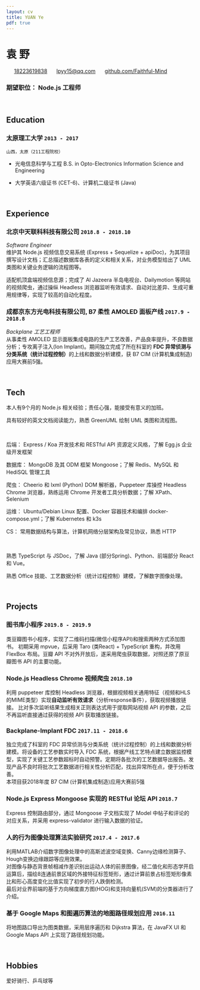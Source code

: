 ```yaml
---
layout: cv
title: YUAN Ye
pdf: true
---
```

# __袁__ 野

<div id="webaddress">
<i class="fi-mobile" style="margin-left:1em"></i>
<a href="tel:18223619838" style="margin-left:0.5em">18223619838</a>
<i class="fi-mail" style="margin-left:1em"></i>
<a href="mailto:lpyy15@qq.com" style="margin-left:0.5em">lpyy15@qq.com</a>
<i class="fi-home" style="margin-left:1em"></i>
<a href="https://github.com/Faithful-Mind" style="margin-left:0.5em">github.com/Faithful-Mind</a>
</div>

### __期望职位：__ Node.js 工程师

<br />


## Education

### __太原理工大学__ `2013 - 2017`
```
山西，太原（211工程院校）
```
- 光电信息科学与工程
  B.S. in Opto-Electronics Information Science and Engineering

- 大学英语六级证书 (CET-6)、计算机二级证书 (Java)

<br />


## Experience

### __北京中天联科科技有限公司__ `2018.8 - 2018.10`
_Software Engineer_<br />
维护其 Node.js 视频信息交易系统 (Express + Sequelize + apiDoc)，为其项目撰写设计文档；汇总描述数据库各表的定义和相关关系，对业务模型给出了 UML 类图和关键业务逻辑的流程图等。

适配机顶盒端视频信息源；完成了 Al Jazeera 半岛电视台、Dailymotion 等网站的视频爬虫，通过操纵 Headless 浏览器监听有效请求、自动对比差异、生成可重用规律等，实现了较高的自动化程度。

### __成都京东方光电科技有限公司, B7 柔性 AMOLED 面板产线__ `2017.9 - 2018.8`
_Backplane 工艺工程师_<br />
从事柔性 AMOLED 显示面板集成电路的生产工艺改善，产品良率提升，不良数据分析；专攻离子注入(Ion Implant)。期间独立完成了所在科室的 <strong>FDC 异常侦测与分类系统（统计过程控制）</strong>的上线和数据分析建模，获 B7 CIM (计算机集成制造)应用大赛前5强。

<br />


## Tech

本人有9个月的 Node.js 相关经验；责任心强，能接受有意义的加班。

具有较好的英文文档阅读能力，熟悉 GreenUML 绘制 UML 类图和流程图。

<br />

后端： Express / Koa 开发技术和 RESTful API 资源定义风格，了解 Egg.js 企业级开发框架

数据库： MongoDB 及其 ODM 框架 Mongoose；了解 Redis、MySQL 和 HediSQL 管理工具

爬虫： Cheerio 和 lxml (Python) DOM 解析器，Puppeteer 库操控 Headless Chrome 浏览器，熟练运用 Chrome 开发者工具分析数据；了解 XPath、Selenium

运维： Ubuntu/Debian Linux 配置、Docker 容器技术和编排 docker-compose.yml；了解 Kubernetes 和 k3s

CS： 常用数据结构与算法，计算机网络分层架构及常见协议，熟悉 HTTP

<br />

熟悉 TypeScript 与 JSDoc，了解 Java (部分Spring)、Python、前端部分 React 和 Vue。

熟悉 Office 技能、工艺数据分析（统计过程控制）建模，了解数字图像处理。 <br />

<br />


## Projects

### __图书库小程序__ `2019.8 - 2019.9`
类豆瓣图书小程序，实现了二维码扫描(微信小程序API)和搜索两种方式添加图书。
初期采用 mpvue，后采用 Taro (类React) + TypeScript 重构，并改用 FlexBox 布局。豆瓣 API 不对外开放后，遂采用爬虫获取数据，对照还原了原豆瓣图书 API 的主要功能。

### __Node.js Headless Chrome 视频爬虫__ `2018.10`
利用 puppeteer 库控制 Headless 浏览器，根据视频相关通用特征（视频和HLS的MIME类型）实现<b>自动监听有效请求</b>（分析response事件），获取视频播放链接。
比对多次监听结果生成相关正则表达式用于提取网站视频 API 的参数，之后不再监听直接通过获得的视频 API 获取播放链接。

### __Backplane-Implant FDC__ `2017.11 - 2018.6`
独立完成了科室的 FDC 异常侦测与分类系统（统计过程控制）的上线和数据分析建模。将设备的工艺参数实时导入 FDC 系统，根据产线工艺特点建立数据监控模型，实现了关键工艺参数超标时自动预警。定期将各批次的工艺数据导出报告。发现产品不良时将批次工艺数据进行相关性分析匹配，找出异常所在点，便于分析改善。<br />
本项目获2018年度 B7 CIM (计算机集成制造)应用大赛前5强

### __Node.js Express Mongoose 实现的 RESTful 论坛 API__ `2018.7`
Express 控制路由部分，通过 Mongoose 子文档实现了 Model 中帖子和评论的对应关系，并采用 express-validator 进行输入数据的验证。

### __人的行为图像处理算法实验研究__ `2017.4 - 2017.6`
利用MATLAB介绍数字图像处理中的高斯滤波空域变换、Canny边缘检测算子、Hough变换边缘跟踪等应用效果。<br />
对图像与静态背景帧相减作差识别出运动人体的前景图像，经二值化和形态学开启运算后，描绘8连通前景区域的外接特征标签矩形，通过计算前景占标签矩形像素比和形心高度变化比值实现了初步的行人跌倒检测。<br />
最后对业界前端的基于方向梯度直方图(HOG)和支持向量机(SVM)的分类器进行了介绍。

### __基于 Google Maps 和图遍历算法的地图路径规划应用__ `2016.11`
将地图路口导出为图类数据，采用层序遍历和 Dijkstra 算法，在 JavaFX UI 和 Google Maps API 上实现了路径规划功能。

<br />


## Hobbies
爱好骑行、乒乓球等


<!-- ### Footer

Last updated: Sept. 2019 -->

